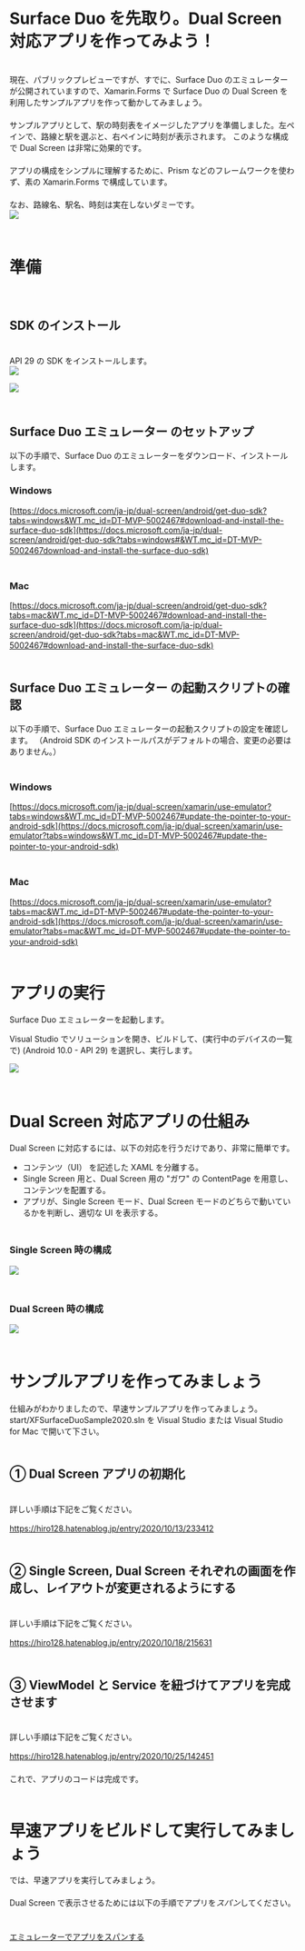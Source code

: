 # Surface Duo を先取り。Dual Screen 対応アプリを作ってみよう！
　  
現在、パブリックプレビューですが、すでに、Surface Duo のエミュレーターが公開されていますので、Xamarin.Forms で Surface Duo の Dual Screen を利用したサンプルアプリを作って動かしてみましょう。
　  
　  
サンプルアプリとして、駅の時刻表をイメージしたアプリを準備しました。左ペインで、路線と駅を選ぶと、右ペインに時刻が表示されます。
このような構成で Dual Screen は非常に効果的です。
　  
　  
アプリの構成をシンプルに理解するために、Prism などのフレームワークを使わず、素の Xamarin.Forms で構成しています。
　  
　  
なお、路線名、駅名、時刻は実在しないダミーです。
　  
![](https://github.com/TomohiroSuzuki128/XFSurfaceDuoSample2020/blob/master/images/001.png?raw=true)
　  
　  
# 準備 #
　  
## SDK のインストール ##
　  
API 29 の SDK をインストールします。
　  
![](https://github.com/TomohiroSuzuki128/XFSurfaceDuoSample2020/blob/master/images/010.png?raw=true)
  
![](https://github.com/TomohiroSuzuki128/XFSurfaceDuoSample2020/blob/master/images/011.png?raw=true)
　  
　  
## Surface Duo エミュレーター のセットアップ ##
以下の手順で、Surface Duo のエミュレーターをダウンロード、インストールします。
　  
### Windows ###
  
[https://docs.microsoft.com/ja-jp/dual-screen/android/get-duo-sdk?tabs=windows&WT.mc_id=DT-MVP-5002467#download-and-install-the-surface-duo-sdk](https://docs.microsoft.com/ja-jp/dual-screen/android/get-duo-sdk?tabs=windows#&WT.mc_id=DT-MVP-5002467download-and-install-the-surface-duo-sdk)
　  
　  
### Mac ###
  
[https://docs.microsoft.com/ja-jp/dual-screen/android/get-duo-sdk?tabs=mac&WT.mc_id=DT-MVP-5002467#download-and-install-the-surface-duo-sdk](https://docs.microsoft.com/ja-jp/dual-screen/android/get-duo-sdk?tabs=mac&WT.mc_id=DT-MVP-5002467#download-and-install-the-surface-duo-sdk)
　  
　  
## Surface Duo エミュレーター の起動スクリプトの確認 ##
以下の手順で、Surface Duo エミュレーターの起動スクリプトの設定を確認します。
（Android SDK のインストールパスがデフォルトの場合、変更の必要はありません。）
　  
　  
### Windows ###
  
[https://docs.microsoft.com/ja-jp/dual-screen/xamarin/use-emulator?tabs=windows&WT.mc_id=DT-MVP-5002467#update-the-pointer-to-your-android-sdk](https://docs.microsoft.com/ja-jp/dual-screen/xamarin/use-emulator?tabs=windows&WT.mc_id=DT-MVP-5002467#update-the-pointer-to-your-android-sdk)
　  
　  
### Mac ###
  
[https://docs.microsoft.com/ja-jp/dual-screen/xamarin/use-emulator?tabs=mac&WT.mc_id=DT-MVP-5002467#update-the-pointer-to-your-android-sdk](https://docs.microsoft.com/ja-jp/dual-screen/xamarin/use-emulator?tabs=mac&WT.mc_id=DT-MVP-5002467#update-the-pointer-to-your-android-sdk)
　  
　  
# アプリの実行 #
  
Surface Duo エミュレーターを起動します。
  
Visual Studio でソリューションを開き、ビルドして、(実行中のデバイスの一覧で) <build> (Android 10.0 - API 29) を選択し、実行します。
  
![](https://github.com/TomohiroSuzuki128/XFSurfaceDuoSample2020/blob/master/images/012.png?raw=true)
　  
　  
# Dual Screen 対応アプリの仕組み #
  
Dual Screen に対応するには、以下の対応を行うだけであり、非常に簡単です。
  
- コンテンツ（UI） を記述した XAML を分離する。
- Single Screen 用と、Dual Screen 用の "ガワ" の ContentPage を用意し、コンテンツを配置する。
- アプリが、Single Screen モード、Dual Screen モードのどちらで動いているかを判断し、適切な UI を表示する。
　  
　  
### Single Screen 時の構成 ###
  
![](https://github.com/TomohiroSuzuki128/XFSurfaceDuoSample2020/blob/master/images/021.png?raw=true)
　  
　  
### Dual Screen 時の構成 ###
  
![](https://github.com/TomohiroSuzuki128/XFSurfaceDuoSample2020/blob/master/images/020.png?raw=true)
　  
　  
# サンプルアプリを作ってみましょう #
  
仕組みがわかりましたので、早速サンプルアプリを作ってみましょう。
　  
start/XFSurfaceDuoSample2020.sln を Visual Studio または Visual Studio for Mac で開いて下さい。
　  
　  
## ① Dual Screen アプリの初期化 ##
　  
詳しい手順は下記をご覧ください。

https://hiro128.hatenablog.jp/entry/2020/10/13/233412
　  
　  
## ② Single Screen, Dual Screen それぞれの画面を作成し、レイアウトが変更されるようにする ##
　  
詳しい手順は下記をご覧ください。

https://hiro128.hatenablog.jp/entry/2020/10/18/215631
　  
　  
## ③ ViewModel と Service を紐づけてアプリを完成させます ##
　  
詳しい手順は下記をご覧ください。

https://hiro128.hatenablog.jp/entry/2020/10/25/142451
　  
　  
これで、アプリのコードは完成です。
　  
　  
# 早速アプリをビルドして実行してみましょう #
  
では、早速アプリを実行してみましょう。
　  
　  
Dual Screen で表示させるためには以下の手順でアプリを*スパン*してください。
　  
　  
[エミュレーターでアプリをスパンする](https://docs.microsoft.com/ja-jp/dual-screen/android/use-emulator?tabs=java%2Cwindows&WT.mc_id=DT-MVP-5002467#span-your-app-in-the-emulator)
